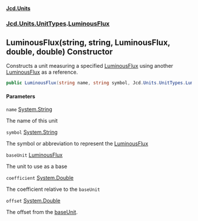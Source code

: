 #### [Jcd.Units](index.md 'index')
### [Jcd.Units.UnitTypes](Jcd.Units.UnitTypes.md 'Jcd.Units.UnitTypes').[LuminousFlux](Jcd.Units.UnitTypes.LuminousFlux.md 'Jcd.Units.UnitTypes.LuminousFlux')

## LuminousFlux(string, string, LuminousFlux, double, double) Constructor

Constructs a unit measuring a specified [LuminousFlux](Jcd.Units.UnitTypes.LuminousFlux.md 'Jcd.Units.UnitTypes.LuminousFlux') using another [LuminousFlux](Jcd.Units.UnitTypes.LuminousFlux.md 'Jcd.Units.UnitTypes.LuminousFlux') as a reference.

```csharp
public LuminousFlux(string name, string symbol, Jcd.Units.UnitTypes.LuminousFlux baseUnit, double coefficient, double offset=0.0);
```
#### Parameters

<a name='Jcd.Units.UnitTypes.LuminousFlux.LuminousFlux(string,string,Jcd.Units.UnitTypes.LuminousFlux,double,double).name'></a>

`name` [System.String](https://docs.microsoft.com/en-us/dotnet/api/System.String 'System.String')

The name of this unit

<a name='Jcd.Units.UnitTypes.LuminousFlux.LuminousFlux(string,string,Jcd.Units.UnitTypes.LuminousFlux,double,double).symbol'></a>

`symbol` [System.String](https://docs.microsoft.com/en-us/dotnet/api/System.String 'System.String')

The symbol or abbreviation to represent the [LuminousFlux](Jcd.Units.UnitTypes.LuminousFlux.md 'Jcd.Units.UnitTypes.LuminousFlux')

<a name='Jcd.Units.UnitTypes.LuminousFlux.LuminousFlux(string,string,Jcd.Units.UnitTypes.LuminousFlux,double,double).baseUnit'></a>

`baseUnit` [LuminousFlux](Jcd.Units.UnitTypes.LuminousFlux.md 'Jcd.Units.UnitTypes.LuminousFlux')

The unit to use as a base

<a name='Jcd.Units.UnitTypes.LuminousFlux.LuminousFlux(string,string,Jcd.Units.UnitTypes.LuminousFlux,double,double).coefficient'></a>

`coefficient` [System.Double](https://docs.microsoft.com/en-us/dotnet/api/System.Double 'System.Double')

The coefficient relative to the `baseUnit`

<a name='Jcd.Units.UnitTypes.LuminousFlux.LuminousFlux(string,string,Jcd.Units.UnitTypes.LuminousFlux,double,double).offset'></a>

`offset` [System.Double](https://docs.microsoft.com/en-us/dotnet/api/System.Double 'System.Double')

The offset from the [baseUnit](Jcd.Units.UnitTypes.LuminousFlux.LuminousFlux(string,string,Jcd.Units.UnitTypes.LuminousFlux,double,double).md#Jcd.Units.UnitTypes.LuminousFlux.LuminousFlux(string,string,Jcd.Units.UnitTypes.LuminousFlux,double,double).baseUnit 'Jcd.Units.UnitTypes.LuminousFlux.LuminousFlux(string, string, Jcd.Units.UnitTypes.LuminousFlux, double, double).baseUnit').